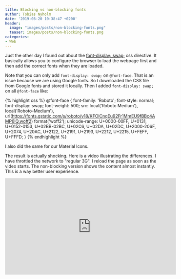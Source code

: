 ```yaml
---
title: Blocking vs non-blocking fonts
author: Tobias Nyholm
date: '2019-03-20 10:38:47 +0200'
header:
  image: "images/posts/non-blocking-fonts.png"
  teaser: images/posts/non-blocking-fonts.png
categories:
- Web
---
```


Just the other day I found out about the [font-display: swap;](https://developer.mozilla.org/en-US/docs/Web/CSS/@font-face/font-display)
css directive. It basically allows you to configure the browser to load the webpage
first and then add the correct fonts when they are loaded. 

Note that you can only add `font-display: swap;` on `@font-face`. That is an issue 
because we are using Google fonts. So I downloaded the CSS file from Google fonts
and stored it locally. Then I added  `font-display: swap;` on all `@font-face` like: 


{% highlight css %}
@font-face {
  font-family: 'Roboto';
  font-style: normal;
  font-display: swap;
  font-weight: 500;
  src: local('Roboto Medium'), local('Roboto-Medium'), url(https://fonts.gstatic.com/s/roboto/v18/KFOlCnqEu92Fr1MmEU9fBBc4AMP6lQ.woff2) format('woff2');
  unicode-range: U+0000-00FF, U+0131, U+0152-0153, U+02BB-02BC, U+02C6, U+02DA, U+02DC, U+2000-206F, U+2074, U+20AC, U+2122, U+2191, U+2193, U+2212, U+2215, U+FEFF, U+FFFD;
}
{% endhighlight %}

I also did the same for our Material Icons. 

The result is actually shocking. Here is
a video illustrating the differences.  I have throttled the network to "regular 3G".
I reload the page as soon as the video starts. The non-blocking version shows the 
content almost instantly. This is a way better user experience.  

<iframe width="560" height="315" src="https://www.youtube.com/embed/nBQ9HkokvOc" frameborder="0" allow="accelerometer; autoplay; encrypted-media; gyroscope; picture-in-picture" allowfullscreen></iframe> 